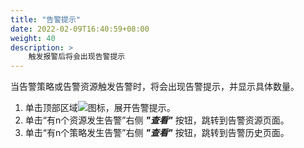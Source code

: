 ```yaml
---
title: "告警提示"
date: 2022-02-09T16:40:59+08:00
weight: 40
description: >
    触发报警后将会出现告警提示
---
```


当告警策略或告警资源触发告警时，将会出现告警提示，并显示具体数量。

1. 单击顶部区域![](../../images/alertinfo.png)图标，展开告警提示。
2. 单击“有n个资源发生告警”右侧 **_"查看"_** 按钮，跳转到告警资源页面。
3. 单击“有n个策略发生告警”右侧 **_"查看"_** 按钮，跳转到告警历史页面。